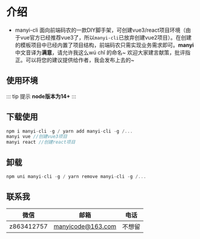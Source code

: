 # 介绍

- manyi-cli 面向前端码农的一款DIY脚手架，可创建vue3/react项目环境（由于vue官方已经推荐vue3了，所以`manyi-cli`已放弃创建vue2项目）。在创建的模板项目中已经内置了项目结构，前端码农只需实现业务需求即可。**manyi**中文音译为**满意**，请允许我这么wú chǐ 的命名~ 欢迎大家建言献策，批评指正。可以将您的建议提供给作者，我会发布上去的~ 

## 使用环境  

::: tip 提示
**node版本为14+** 
:::

## 下载使用
```js
npm i manyi-cli -g / yarn add manyi-cli -g /...
manyi vue //创建vue3项目
manyi react //创建react项目
```

## 卸载
```js
npm uni manyi-cli -g / yarn remove manyi-cli -g /...
```


## 联系我
| 微信           | 邮箱           | 电话  |
| ------------- |:-------------: | -----|
| z863412757      | manyicode@163.com | 不想留 |
